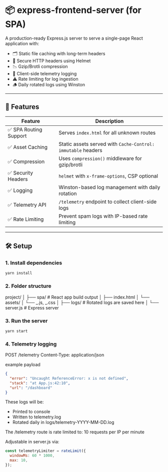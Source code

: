 # 📦 express-frontend-server (for SPA)

A production-ready Express.js server to serve a single-page React application with:

- 🗂 Static file caching with long-term headers
- 🔐 Secure HTTP headers using Helmet
- 📉 Gzip/Brotli compression
- 🧠 Client-side telemetry logging
- ⚠️ Rate limiting for log ingestion
- 🪵 Daily rotated logs using Winston

---

## 🚀 Features

| Feature                | Description                                                  |
| ---------------------- | ------------------------------------------------------------ |
| ✅ SPA Routing Support | Serves `index.html` for all unknown routes                   |
| ✅ Asset Caching       | Static assets served with `Cache-Control: immutable` headers |
| ✅ Compression         | Uses `compression()` middleware for gzip/brotli              |
| ✅ Security Headers    | `helmet` with `x-frame-options`, CSP optional                |
| ✅ Logging             | Winston-based log management with daily rotation             |
| ✅ Telemetry API       | `/telemetry` endpoint to collect client-side logs            |
| ✅ Rate Limiting       | Prevent spam logs with IP-based rate limiting                |

---

## 🛠 Setup

### 1. Install dependencies

```bash
yarn install
```

### 2. Folder structure

project/
│
├── spa/ # React app build output
│ ├── index.html
│ └── assets/
│ └── _.js, _.css
│
├── logs/ # Rotated logs are saved here
│
└── server.js # Express server

### 3. Run the server

```bash
yarn start
```

### 4. Telemetry logging

POST /telemetry
Content-Type: application/json

example payload

```json
{
  "error": "Uncaught ReferenceError: x is not defined",
  "stack": "at App.js:42:10",
  "url": "/dashboard"
}
```

These logs will be:

- Printed to console
- Written to telemetry.log
- Rotated daily in logs/telemetry-YYYY-MM-DD.log

The /telemetry route is rate limited to: 10 requests per IP per minute

Adjustable in server.js via:

```javascript
const telemetryLimiter = rateLimit({
  windowMs: 60 * 1000,
  max: 10,
});
```
